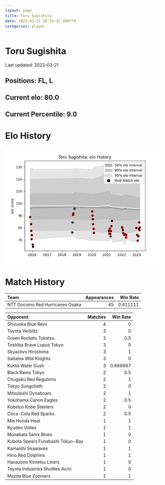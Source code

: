 ```yaml
---  
layout: page  
title: Toru Sugishita  
date: 2023-03-21 18:55:32.808779  
categories: player  
---
```

# Toru Sugishita


Last updated: 2023-03-21
## Positions: FL, L

## Current elo: 80.0

## Current Percentile: 9.0

# Elo History


![elo history](history_ToruSugishita.png)
# Match History


| Team                            |   Appearances |   Win Rate |
|:--------------------------------|--------------:|-----------:|
| NTT Docomo Red Hurricanes Osaka |            45 |   0.411111 |

| Opponent                          |   Matches |   Win Rate |
|:----------------------------------|----------:|-----------:|
| Shizuoka Blue Revs                |         4 |   0        |
| Toyota Verblitz                   |         3 |   0        |
| Green Rockets Tokatsu             |         3 |   0.5      |
| Toshiba Brave Lupus Tokyo         |         3 |   0        |
| Skyactivs Hiroshima               |         3 |   1        |
| Saitama Wild Knights              |         3 |   0        |
| Kurita Water Gush                 |         3 |   0.666667 |
| Black Rams Tokyo                  |         2 |   0.5      |
| Chugoku Red Regulions             |         2 |   1        |
| Tokyo Sungoliath                  |         2 |   0        |
| Mitsubishi Dynaboars              |         2 |   1        |
| Yokohama Canon Eagles             |         2 |   0.5      |
| Kobelco Kobe Steelers             |         2 |   0        |
| Coca-Cola Red Sparks              |         2 |   0.5      |
| Mie Honda Heat                    |         1 |   1        |
| Kyuden Voltex                     |         1 |   1        |
| Munakata Sanix Blues              |         1 |   0        |
| Kubota Spears Funabashi Tokyo-Bay |         1 |   0        |
| Kamaishi Seawaves                 |         1 |   1        |
| Hino Red Dolphins                 |         1 |   1        |
| Hanazono Kintetsu Liners          |         1 |   0        |
| Toyota Industries Shuttles Aichi  |         1 |   0        |
| Mazda Blue Zoomers                |         1 |   1        |